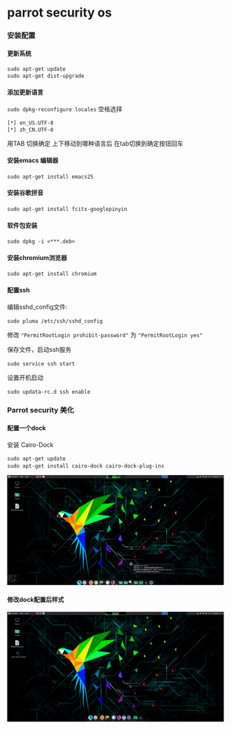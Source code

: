 # parrot security os

### 安装配置

#### 更新系统

```
sudo apt-get update
sudo apt-get dist-upgrade
```


#### 添加更新语言

`sudo dpkg-reconfigure locales`
空格选择

```
[*] en_US.UTF-8
[*] zh_CN.UTF-8
```

用TAB 切换确定
上下移动到哪种语言后 在tab切换到确定按钮回车

#### 安装emacs 编辑器

`sudo apt-get install emacs25`


#### 安装谷歌拼音

`sudo apt-get install fcitx-googlepinyin`


#### 软件包安装

`sudo dpkg -i <***.deb>`


#### 安装chromium浏览器

`sudo apt-get install chromium`


#### 配置ssh

编辑sshd\_config文件:

`sudo pluma /etc/ssh/sshd_config`

修改 `"PermitRootLogin prohibit-password"` 为 `"PermitRootLogin yes"`

保存文件，启动ssh服务

`sudo service ssh start`

设置开机启动

`sudo updata-rc.d ssh enable`


### Parrot security 美化

#### 配置一个dock

安装 Cairo-Dock

```powershell
sudo apt-get update
sudo apt-get install cairo-dock cairo-dock-plug-ins

```

![安装完成后图片](../../../../image/doc/operating-system/linux/parrot-security-OS.picture/cairo-dock-init.png)

#### 修改dock配置后样式

![修改后图片](../../../../image/doc/operating-system/linux/parrot-security-OS.picture/cairo-dock-setting.png)

